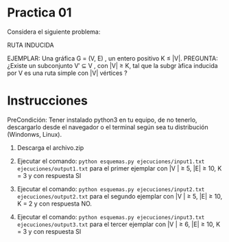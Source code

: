 # Practica 01

Considera el siguiente problema:

RUTA INDUCIDA

EJEMPLAR: Una gráfica G = (V, E) , un entero positivo K ≤ |V|.
PREGUNTA: ¿Existe un subconjunto V′ ⊆ V , con |V| ≥ K, tal que la subgr ́afica inducida por V es una ruta simple con |V| vértices ?


# Instrucciones

PreCondición: Tener instalado python3 en tu equipo, de no tenerlo, descargarlo desde el navegador o el terminal según sea tu distribución (Windonws, Linux).

1. Descarga el archivo.zip 

2. Ejecutar el comando: `python esquemas.py ejecuciones/input1.txt ejecuciones/output1.txt` para el primer ejemplar con |V | ≥ 5, |E| ≥ 10, K = 3 y con respuesta SI

3. Ejecutar el comando: `python esquemas.py ejecuciones/input2.txt ejecuciones/output2.txt` para el segundo ejemplar con |V | ≥ 5, |E| ≥ 10, K = 2 y con respuesta NO.

4. Ejecutar el comando: `python esquemas.py ejecuciones/input3.txt ejecuciones/output3.txt` para el tercer ejemplar con |V | ≥ 6, |E| ≥ 10, K = 3 y con respuesta SI
